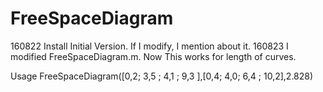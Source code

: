 # FreeSpaceDiagram
160822 Install Initial Version. If I modify, I mention about it.
160823 I modified FreeSpaceDiagram.m. Now This works for length of curves.


Usage
FreeSpaceDiagram([0,2; 3,5 ; 4,1 ; 9,3 ],[0,4; 4,0; 6,4 ; 10,2],2.828)
